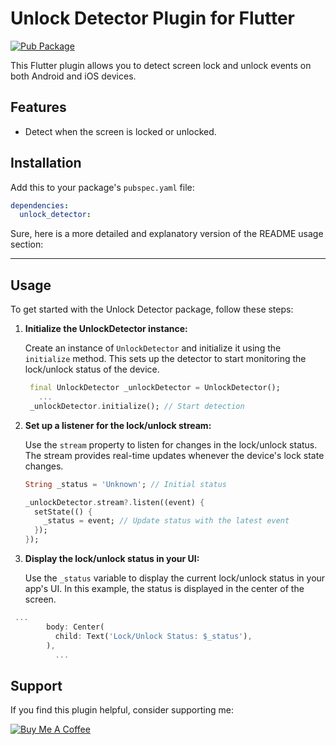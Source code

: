 # Unlock Detector Plugin for Flutter

[![Pub Package](https://img.shields.io/pub/v/unlock_detector.svg)](https://pub.dev/packages/unlock_detector)

This Flutter plugin allows you to detect screen lock and unlock events on both Android and iOS devices.

## Features

- Detect when the screen is locked or unlocked.

## Installation

Add this to your package's `pubspec.yaml` file:

```yaml
dependencies:
  unlock_detector:
```

Sure, here is a more detailed and explanatory version of the README usage section:

---

## Usage

To get started with the Unlock Detector package, follow these steps:

1. **Initialize the UnlockDetector instance:**

   Create an instance of `UnlockDetector` and initialize it using the `initialize` method. This sets up the detector to start monitoring the lock/unlock status of the device.

   ```dart
    final UnlockDetector _unlockDetector = UnlockDetector();
      ...
    _unlockDetector.initialize(); // Start detection
   ```

2. **Set up a listener for the lock/unlock stream:**

   Use the `stream` property to listen for changes in the lock/unlock status. The stream provides real-time updates whenever the device's lock state changes.

   ```dart
   String _status = 'Unknown'; // Initial status

   _unlockDetector.stream?.listen((event) {
     setState(() {
       _status = event; // Update status with the latest event
     });
   });
   ```

3. **Display the lock/unlock status in your UI:**

   Use the `_status` variable to display the current lock/unlock status in your app's UI. In this example, the status is displayed in the center of the screen.

```dart
 ...
        body: Center(
          child: Text('Lock/Unlock Status: $_status'),
        ),
          ...
```

## Support

If you find this plugin helpful, consider supporting me:

[![Buy Me A Coffee](https://www.buymeacoffee.com/assets/img/guidelines/download-assets-sm-1.svg)](https://buymeacoffee.com/is10vmust)
